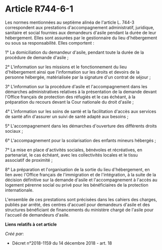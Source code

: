 # Article R744-6-1

Les normes mentionnées au septième alinéa de l'article L. 744-3 correspondent aux prestations d'accompagnement administratif,
juridique, sanitaire et social fournies aux demandeurs d'asile pendant la durée de leur hébergement. Elles sont assurées par
le gestionnaire du lieu d'hébergement ou sous sa responsabilité. Elles comportent :

1° La domiciliation du demandeur d'asile, pendant toute la durée de la procédure de demande d'asile ;

2° L'information sur les missions et le fonctionnement du lieu d'hébergement ainsi que l'information sur les droits et
devoirs de la personne hébergée, matérialisée par la signature d'un contrat de séjour ;

3° L'information sur la procédure d'asile et l'accompagnement dans les démarches administratives relatives à la présentation
de la demande devant l'Office français de protection des réfugiés et le cas échéant, à la préparation du recours devant la
Cour nationale du droit d'asile ;

4° L'information sur les soins de santé et la facilitation d'accès aux services de santé afin d'assurer un suivi de santé
adapté aux besoins ;

5° L'accompagnement dans les démarches d'ouverture des différents droits sociaux ;

6° L'accompagnement pour la scolarisation des enfants mineurs hébergés ;

7° La mise en place d'activités sociales, bénévoles et récréatives, en partenariat, le cas échéant, avec les collectivités
locales et le tissu associatif de proximité ;

8° La préparation et l'organisation de la sortie du lieu d'hébergement, en lien avec l'Office français de l'immigration et de
l'intégration, à la suite de la décision définitive sur la demande d'asile et l'accompagnement à l'accès au logement pérenne
social ou privé pour les bénéficiaires de la protection internationale.

L'ensemble de ces prestations sont précisées dans les cahiers des charges, publiés par arrêté, des centres d'accueil pour
demandeurs d'asile et des structures bénéficiant de financements du ministère chargé de l'asile pour l'accueil de demandeurs
d'asile.

**Liens relatifs à cet article**

_Créé par_:

  - Décret n°2018-1159 du 14 décembre 2018 - art. 18
